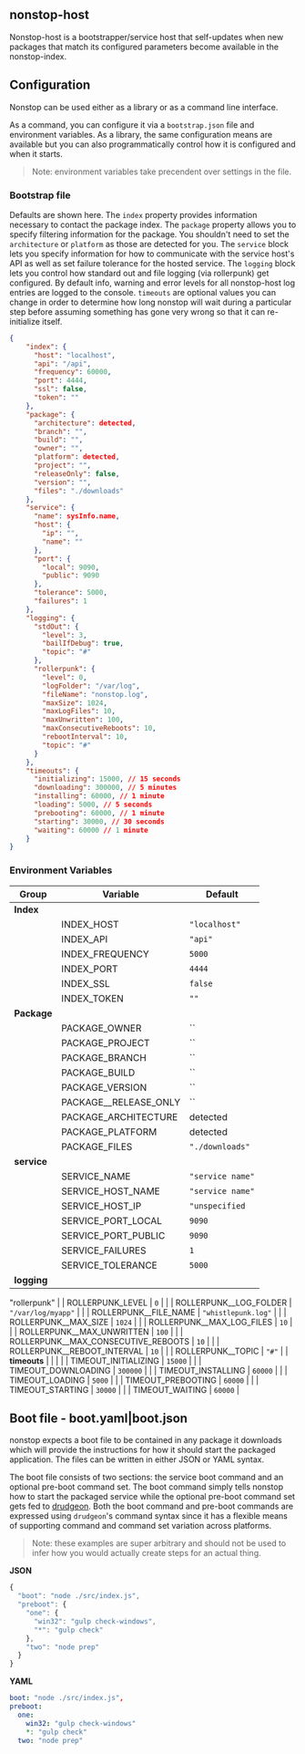 ## nonstop-host
Nonstop-host is a bootstrapper/service host that self-updates when new packages that match its configured parameters become available in the nonstop-index.

## Configuration
Nonstop can be used either as a library or as a command line interface.

As a command, you can configure it via a `bootstrap.json` file and environment variables. As a library, the same configuration means are available but you can also programmatically control how it is configured and when it starts.

> Note: environment variables take precendent over settings in the file.

### Bootstrap file
Defaults are shown here. The `index` property provides information necessary to contact the package index. The `package` property allows you to specify filtering information for the package. You shouldn't need to set the `architecture` or `platform` as those are detected for you. The `service` block lets you specify information for how to communicate with the service host's API as well as set failure tolerance for the hosted service. The `logging` block lets you control how standard out and file logging (via rollerpunk) get configured. By default info, warning and error levels for all nonstop-host log entries are logged to the console. `timeouts` are optional values you can change in order to determine how long nonstop will wait during a particular step before assuming something has gone very wrong so that it can re-initialize itself.

```json
{
    "index": {
      "host": "localhost",
      "api": "/api",
      "frequency": 60000,
      "port": 4444,
      "ssl": false,
      "token": ""
    },
    "package": {
      "architecture": detected,
      "branch": "",
      "build": "",
      "owner": "",
      "platform": detected,
      "project": "",
      "releaseOnly": false,
      "version": "",
      "files": "./downloads"
    },
    "service": {
      "name": sysInfo.name,
      "host": {
        "ip": "",
        "name": ""
      },
      "port": {
        "local": 9090,
        "public": 9090
      },
      "tolerance": 5000,
      "failures": 1
    },
    "logging": {
      "stdOut": {
        "level": 3,
        "bailIfDebug": true,
        "topic": "#"
      },
      "rollerpunk": {
        "level": 0,
        "logFolder": "/var/log",
        "fileName": "nonstop.log",
        "maxSize": 1024,
        "maxLogFiles": 10,
        "maxUnwritten": 100,
        "maxConsecutiveReboots": 10,
        "rebootInterval": 10,
        "topic": "#"
      }
    },
    "timeouts": {
      "initializing": 15000, // 15 seconds
      "downloading": 300000, // 5 minutes
      "installing": 60000, // 1 minute
      "loading": 5000, // 5 seconds
      "prebooting": 60000, // 1 minute
      "starting": 30000, // 30 seconds
      "waiting": 60000 // 1 minute
    }
}
```

### Environment Variables
| Group | Variable | Default |
|-------|-------------|---------|
| __Index__ | | |
| | INDEX_HOST | `"localhost"` |
| | INDEX_API | `"api"` |
| | INDEX_FREQUENCY | `5000` |
| | INDEX_PORT | `4444` |
| | INDEX_SSL | `false` |
| | INDEX_TOKEN | `""` |
| __Package__ | | |
| | PACKAGE_OWNER | `` |
| | PACKAGE_PROJECT | `` |
| | PACKAGE_BRANCH | `` |
| | PACKAGE_BUILD | `` |
| | PACKAGE_VERSION | `` |
| | PACKAGE__RELEASE_ONLY | `` |
| | PACKAGE_ARCHITECTURE | detected |
| | PACKAGE_PLATFORM | detected |
| | PACKAGE_FILES | `"./downloads"` |
| __service__ | | |
| | SERVICE_NAME | `"service name"` |
| | SERVICE_HOST_NAME | `"service name"` |
| | SERVICE_HOST_IP | `"unspecified` |
| | SERVICE_PORT_LOCAL | `9090` |
| | SERVICE_PORT_PUBLIC | `9090` |
| | SERVICE_FAILURES | `1` |
| | SERVICE_TOLERANCE | `5000` |
| __logging__ | | |
"rollerpunk"
| | ROLLERPUNK_LEVEL | `0` |
| | ROLLERPUNK__LOG_FOLDER | `"/var/log/myapp"` |
| | ROLLERPUNK__FILE_NAME | `"whistlepunk.log"` |
| | ROLLERPUNK__MAX_SIZE | `1024` |
| | ROLLERPUNK__MAX_LOG_FILES | `10` |
| | ROLLERPUNK__MAX_UNWRITTEN | `100` |
| | ROLLERPUNK__MAX_CONSECUTIVE_REBOOTS | `10` |
| | ROLLERPUNK__REBOOT_INTERVAL | `10` |
| | ROLLERPUNK__TOPIC | `"#"` |
| __timeouts__ | | |
| | TIMEOUT_INITIALIZING | `15000` |
| | TIMEOUT_DOWNLOADING | `300000` |
| | TIMEOUT_INSTALLING | `60000` |
| | TIMEOUT_LOADING | `5000` |
| | TIMEOUT_PREBOOTING | `60000` |
| | TIMEOUT_STARTING | `30000` |
| | TIMEOUT_WAITING | `60000` |

## Boot file - boot.yaml|boot.json
nonstop expects a boot file to be contained in any package it downloads which will provide the instructions for how it should start the packaged application. The files can be written in either JSON or YAML syntax.

The boot file consists of two sections: the service boot command and an optional pre-boot command set. The boot command simply tells nonstop how to start the packaged service while the optional pre-boot command set gets fed to [drudgeon](https://github.com/LeanKit-Labs/drudgeon). Both the boot command and pre-boot commands are expressed using `drudgeon`'s command syntax since it has a flexible means of supporting command and command set variation across platforms.

> Note: these examples are super arbitrary and should not be used to infer how you would actually create steps for an actual thing.

__JSON__
```javascript
{
  "boot": "node ./src/index.js",
  "preboot": {
    "one": {
      "win32": "gulp check-windows",
      "*": "gulp check"
    },
    "two": "node prep"
  }
}
```

__YAML__
```yaml
boot: "node ./src/index.js",
preboot:
  one:
    win32: "gulp check-windows"
    *: "gulp check"
  two: "node prep"
```


